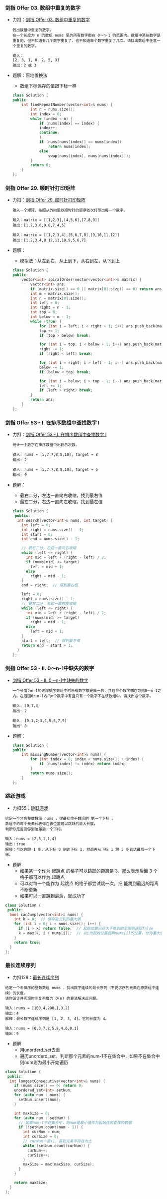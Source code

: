 ### 剑指 Offer 03. 数组中重复的数字

+ 力扣：[剑指 Offer 03. 数组中重复的数字](https://leetcode-cn.com/problems/shu-zu-zhong-zhong-fu-de-shu-zi-lcof/)

  ```
  找出数组中重复的数字。
  在一个长度为 n 的数组 nums 里的所有数字都在 0～n-1 的范围内。数组中某些数字是重复的，但不知道有几个数字重复了，也不知道每个数字重复了几次。请找出数组中任意一个重复的数字。
  
  输入：
  [2, 3, 1, 0, 2, 5, 3]
  输出：2 或 3 
  ```

+ 题解：原地置换法

  + 数组下标保存的值跟下标一样

  ```c++
  class Solution {
  public:
      int findRepeatNumber(vector<int>& nums) {
          int n = nums.size();
          int index = 0;
          while (index < n) {
              if (nums[index] == index) {
              index++;
              continue;
              }
              if (nums[nums[index]] == nums[index])
                  return nums[index];
              else
                  swap(nums[index], nums[nums[index]]);
          }
          return 0;
      }
  };
  ```

### 剑指 Offer 29. 顺时针打印矩阵

+ 力扣：[剑指 Offer 29. 顺时针打印矩阵](https://leetcode-cn.com/problems/shun-shi-zhen-da-yin-ju-zhen-lcof/)

  ```
  输入一个矩阵，按照从外向里以顺时针的顺序依次打印出每一个数字。
  
  输入：matrix = [[1,2,3],[4,5,6],[7,8,9]]
  输出：[1,2,3,6,9,8,7,4,5]
  
  输入：matrix = [[1,2,3,4],[5,6,7,8],[9,10,11,12]]
  输出：[1,2,3,4,8,12,11,10,9,5,6,7]
  ```

+ 题解：

  + 模拟法：从左到右，从上到下，从右到左，从下到上

  ```c++
  class Solution {
  public:
      vector<int> spiralOrder(vector<vector<int>>& matrix) {
          vector<int> ans;
          if (matrix.size() == 0 || matrix[0].size() == 0) return ans;
          int m = matrix.size();
          int n = matrix[0].size();
          int left = 0;
          int right = n - 1;
          int top = 0;
          int below = m - 1;
          while (true) {
              for (int i = left; i < right + 1; i++) ans.push_back(matrix[top][i]);
              top += 1;
              if (top > below) break;
  
              for (int i = top; i < below + 1; i++) ans.push_back(matrix[i][right]);
              right -= 1;
              if (right < left) break;
  
              for (int i = right; i > left - 1; i--) ans.push_back(matrix[below][i]);
              below -= 1;
              if (below < top) break;
  
              for (int i = below; i > top - 1; i--) ans.push_back(matrix[i][left]);
              left += 1;
              if (left > right) break;
          }
          return ans;
      }
  };
  ```

### 剑指 Offer 53 - I. 在排序数组中查找数字 I

+ 力扣：[剑指 Offer 53 - I. 在排序数组中查找数字 I](https://leetcode-cn.com/problems/zai-pai-xu-shu-zu-zhong-cha-zhao-shu-zi-lcof/)

  ```
  统计一个数字在排序数组中出现的次数。
  
  输入: nums = [5,7,7,8,8,10], target = 8
  输出: 2
  
  输入: nums = [5,7,7,8,8,10], target = 6
  输出: 0
  ```

+ 题解：

  + 最右二分，左边一直向右收缩，找到最右值
  + 最左二分，右边一直向左收缩，找到最左值

  ```c++
  class Solution {
   public:
    int search(vector<int>& nums, int target) {
      int left = 0;
      int right = nums.size() - 1;
      int start = 0;
      int end = nums.size() - 1;
  
      // 最右二分，左边一直向右收缩
      while (left <= right) {
        int mid = left + (right - left) / 2;
        if (nums[mid] <= target)
          left = mid + 1;
        else
          right = mid - 1;
      }
      end = right;  // 得到最右值
  
      left = 0;
      right = nums.size() - 1;
      // 最左二分，右边一直向左收缩
      while (left <= right) {
        int mid = left + (right - left) / 2;
        if (nums[mid] >= target)
          right = mid - 1;
        else
          left = mid + 1;
      }
      start = left;  // 得到最左值
      return end - start + 1;
    }
  };
  ```

### 剑指 Offer 53 - II. 0～n-1中缺失的数字

+ [剑指 Offer 53 - II. 0～n-1中缺失的数字](https://leetcode-cn.com/problems/que-shi-de-shu-zi-lcof/)

  ```
  一个长度为n-1的递增排序数组中的所有数字都是唯一的，并且每个数字都在范围0～n-1之内。在范围0～n-1内的n个数字中有且只有一个数字不在该数组中，请找出这个数字。
  
  输入: [0,1,3]
  输出: 2
  
  输入: [0,1,2,3,4,5,6,7,9]
  输出: 8
  ```

+ 题解：

  ```c++
  class Solution {
  public:
      int missingNumber(vector<int>& nums) {
          for (int index = 0; index < nums.size(); ++index) {
              if (nums[index] != index) return index;
          }
          return nums.size();
      }
  };
  ```


### 跳跃游戏

+ 力扣55：[跳跃游戏](https://leetcode-cn.com/problems/jump-game/)

```
给定一个非负整数数组 nums ，你最初位于数组的 第一个下标 。
数组中的每个元素代表你在该位置可以跳跃的最大长度。
判断你是否能够到达最后一个下标。

输入：nums = [2,3,1,1,4]
输出：true
解释：可以先跳 1 步，从下标 0 到达下标 1, 然后再从下标 1 跳 3 步到达最后一个下标。
```

+ 题解
  + 如果某一个作为 起跳点 的格子可以跳跃的距离是 3，那么表示后面 3 个格子都可以作为 起跳点
  + 可以对每一个能作为 起跳点 的格子都尝试跳一次，把 能跳到最远的距离 不断更新
  + 如果可以一直跳到最后，就成功了

```cpp
class Solution {
 public:
  bool canJump(vector<int>& nums) {
    int k = 0;	// 保存能去到的最大值
    for (int i = 0; i < nums.size(); i++) {
      if (i > k) return false;  // 起始位置已经大于能到的范围则返回false
      k = max(k, i + nums[i]);  // 以i为起始位置起跳nums[i]的位置，作为最大值
    }
    return true;
  }
};
```

### 最长连续序列

+ 力扣128：[最长连续序列](https://leetcode-cn.com/problems/longest-consecutive-sequence/)

```
给定一个未排序的整数数组 nums ，找出数字连续的最长序列（不要求序列元素在原数组中连续）的长度。
请你设计并实现时间复杂度为 O(n) 的算法解决此问题。

输入：nums = [100,4,200,1,3,2]
输出：4
解释：最长数字连续序列是 [1, 2, 3, 4]。它的长度为 4。

输入：nums = [0,3,7,2,5,8,4,6,0,1]
输出：9
```

+ 题解
  + 用unorderd_set去重
  + 遍历unorderd_set，判断那个元素的num-1不在集合中，如果不在集合中则num则为最小开始遍历

```cpp
class Solution {
 public:
  int longestConsecutive(vector<int>& nums) {
    if (nums.size() == 0) return 0;
    unordered_set<int> setNum;
    for (auto num : nums) {
      setNum.insert(num);
    }

    int maxSize = 0;
    for (auto num : setNum) {
      // 如果num-1不在集合中，则num是最小值作为起始往前查找的数据
      if (!setNum.count(num - 1)) {
        int curNum = num;
        int curSize = 0;
        // curNum一直+1，直到元素不存在为止
        while (setNum.count(curNum)) {
          curNum++;
          curSize++;
        }
        maxSize = max(maxSize, curSize);
      }
    }

    return maxSize;
  }
};
```

